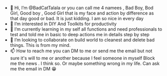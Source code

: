 - 👋 Hi, I’m @BadCatTalala or you can call me 4 namees 
, Bad Boy, Bod Girl, Good boy , Good Girl that is my face 
and action by difference as that day good or bad. It is just kidding. 
I am so nice in every day
- 👀 I’m interested in DIY And Toolkits for productivity
- 🌱 I’m currently learning in my self all functions and need professionals to test and told me in basic to deep actions me in details step by step
- 💞️ I’m looking to collaborate on build world to cleanest and delete bad things. This is from my mind.
- 📫 How to reach me you can DM to me or send me the email but not sure it's will to me or another because I feel someone in myself Block me the news . I think so. Or maybe something wrong in my life.
Can ask me the email in DM 😁
<!---
BadCatTalala/BadCatTalala is a ✨ special ✨ repository because its `README.md` (this file) appears on your GitHub profile.
You can click the Preview link to take a look at your changes.
--->
